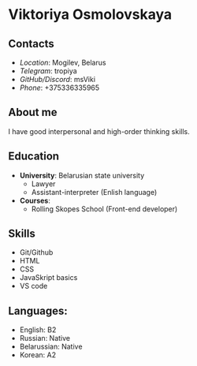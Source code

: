 # **Viktoriya Osmolovskaya**

## **Contacts**

* *Location*: Mogilev, Belarus
* *Telegram*: tropiya
* *GitHub/Discord*: msViki
* *Phone*: +375336335965

## **About me**
I have good interpersonal and high-order thinking skills.

## **Education**
* **University**: Belarusian state university
    * Lawyer
    * Assistant-interpreter (Enlish language)
* **Courses**:
    * Rolling Skopes School (Front-end developer)
    
## **Skills**
* Git/Github
* HTML
* CSS
* JavaSkript basics
* VS code

## **Languages**:
* English: B2
* Russian: Native
* Belarussian: Native
* Korean: A2